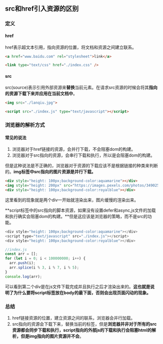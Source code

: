 ## src和href引入资源的区别
### 定义

#### href
href表示超文本引用，指向资源的位置，将文档和资源之间建立联系。

```html
<a href="www.baidu.com" rel="stylesheet">link</a>

<link type="text/css" href="./index.css" />
```  

#### src
src(source)表示引用外部资源来**替换**当前元素。在请求src资源的时候会将其**指向的资源下载下来并应用在当前文档中**。

```html
<img src="./lanqiu.jpg">

<script src="./index.js" type="text/javascript"></script>
```  

### 浏览器的解析方式
#### 常见的说法
1. 浏览器对于href链接的资源，会并行下载，不会阻塞dom的构建。
2. 浏览器对于src指向的资源，会串行下载和执行，所以是会阻塞dom的构建。


但是这种说法是不正确的，浏览器对于资源的下载应该不是根据链接的种类来判断的。**img标签中src指向的图片资源是并行下载。**

```html
<div style="height: 100px;background-color:aquamarine"></div>
<img style="height: 200px" src="https://images.pexels.com/photos/3490257/pexels-photo-3490257.jpeg" />
<div style="height: 100px;background-color:royalblue"></div>
```  
这里看到的现象就是两个div一开始就渲染出来，图片缓慢的渲染出来。

**script标签中的src指向的脚本资源，如果没有设置defer和async,js文件的加载和执行确实会阻塞dom的构建。**但是这应该是浏览器的策略，而不是src的功能。

```js
<div style="height: 100px;background-color:aquamarine"></div>
<script type="text/javascript" src="./index.js"></script>
<div style="height: 100px;background-color:royalblue"></div>

//index.js
const arr = [];
for (let i = 0; i < 100000000; i++) {
  arr.push(i);
  arr.splice(i % 3, i % 7, i % 5);
}
console.log(arr);
```  
可以看到第二个div是在js文件下载完成并且执行之后才渲染出来的。**这也就是说明了为什么要将script标签放在body的最下面，否则会出现页面闪动的现象。**

### 总结
1. href链接资源的位置，建立资源之间的联系，浏览器会并行加载。
2. src指向的资源会下载下来，替换当前的标签，但是**浏览器并非对于所有的src资源都会同步下载和执行，script指向的外部js的下载和执行会阻塞html的解析，但是img指向的图片资源并不会**。
